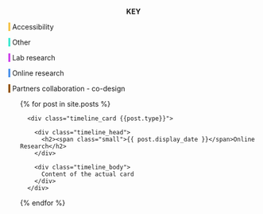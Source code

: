 





[comment]: <> ( Colour Key )
<div class="colour_key">
  <p style="text-align: center"><strong>KEY</strong></p>
  <p><span style="background-color: #f5c44b">&nbsp;</span> Accessibility</p>
  <p><span style="background-color: #3ee9d1">&nbsp;</span> Other</p>
  <p><span style="background-color: #ce43eb">&nbsp;</span> Lab research</p>
  <p><span style="background-color: #4d92eb">&nbsp;</span> Online research</p>
  <p><span style="background-color: #935300">&nbsp;</span> Partners collaboration - co-design</p>
</div>

<section id="timeline">
<ul>
  {% for post in site.posts %}

      <div class="timeline_card {{post.type}}">

        <div class="timeline_head">
          <h2><span class="small">{{ post.display_date }}</span>Online Research</h2>
        </div>

        <div class="timeline_body">
          Content of the actual card
        </div>
      </div>


  {% endfor %}
</ul>


</section>
